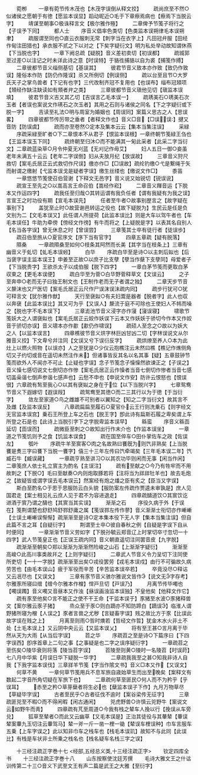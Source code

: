 <!-- { "loadSidebar": true } -->
　　菀栁
　　一章有菀节传木茂也【木茂字误倒从释文挍】
　　疏尚庶至不然○似诸侯之愿朝于有徳【愿监本误显】蹈动昵近○毛于下章瘵焉病也【瘵焉下当脱云字】
　　靖谋至朝事○极诛释言文【极尔雅作殛】
　　二章俾予节笺子将行之【子误予下同】
　　都人士
　　序音义倡率色类切【色类监本误朔律毛本误朔聿】
　　疏服谓至同也○直云衣服刺无常【刺字当在衣字上】凡田冠弁服【田经作甸注田猎也】承衣服不贰之下以对之【下矣字疑衍文】明为私处举动故知谓休燕【下当脱也字】
　　一章下阙总疏【疑脱】音义差初卖切【初误都】
　　疏城郭至过差○以注记之时未详此诗之意【时误特】于貉徃捕貉以自为裘【捕笺作搏】
　　二章彼都节音义缁侧基切【基误其】
　　彼君节音义致本亦作致【致仍作致误】隆俗本作防【防仍作隆误】杀又所例切【例误侧】
　　疏以台至且节○大罗氏天子之掌鸟兽者【下记有也字】三代改制齐冠不复用也【也误布】缁布冠頍项【頍经作缺注缺读如有頍者弁之类】
　　三章彼都节音义瑱他见切【瑱监本误填】
　　彼君节音义吉又其乙切【吉误言乙毛本误一】
　　疏琇美石○琇美石次玉者【者误也案说文作璓石之次玉者】其用之石则与诸侯之同名【下之字疑衍或下脱一字】
　　吉读至礼法○明与周室为婚姻也【周误同】案篇义思古之人【思误畧】
　　四章彼都节传厉带之垂者【者释文作也】音义□音【□误误】揵又音防【防误虞】
　　疏而亦至卷然○定本及集本云云【集本当集注误】
　　采緑
　　序疏采緑至旷者○下二章恨本不从君子【恨监本误根】一章终朝节笺緑王刍也【王监本误玉下同】
　　疏终朝至归沐○而不能满其一匊此采者【此采二字当衍文】二章疏蓝染草○月令仲夏无刈蓝【无刈记作毋艾】
　　妇人五日一御○妾虽老年未满五十云云【老年二字误倒】妇从夫放月纪【放误故】
　　三章音义狩尺救切【案毛氏居正云式救切作尺误】缴亦作□【□误故】疏纶钓缴○弋是繋绳于矢而射谓之缴射【弋监本误戈是疑者字误】缴生丝缕也【缴说文作□】
　　黍苖
　　一章悠悠节笺使召伯营谢【下释文无邑字】音义说又始锐切【锐误说】
　　疏宣王至先之○以嵩高言王命召伯【嵩经作崧】
　　二章音义餫音运【下脱本又作运四字】
　　疏我任至归哉○其转运谓有我负任者【谓有我疑有为我之误】言宣王之时功役有期【宣毛本误先】
　　任者至牛者○故事别歴言之【故字疑在事别下】
　　盖犹至止时○故营谢邑转运之役也【故下疑脱为】生民云是任是负文别为二【文毛本误又】此任谓人所提荷【此监本误比】则是大车以驾牛者也【车毛本误任】牛助为牵傍【傍经文作徬】有牛而将之【上疑脱是字】以表其名自别人【名当各字误】曾无休息之时【曾误尝】
　　三章笺其士卒有徒行者【徒误歩】
　　疏召伯至旅从○夏官序文【序下当有官字】
　　四章五章疏【疑有脱落】
　　隰桑
　　一章疏隰桑至如何○枝条其阿然而长美【其字当在枝条上】三章有幽音义于虬切【虬毛本误蚓】
　　白华
　　序疏白华至是诗○以主刺后姒也【后当褒字误主监本误王】申姜至正故○以庶子比支孽【孽当作蘖下支孽同】母爱者子【下当脱贵字】王欲杀太子以成伯服【脱下四字】
　　一章白茅节笺而更取白茅収束之【更毛本误便】
　　疏白华至为菅○白华野菅释草文【文误云】
　　之子至奔申○老而无子曰独王制文也【王制作老而无子者谓之独】
　　二章天步节音义漦沫也又尸医切【案毛氏居正云尺作尸误沫误沬疏内同】
　　疏步行犹可○犹可释言文【犹尔雅作猷】
　　天行至襃姒○有夫妇鬻是器者【脱者字】此人也収以奔襃【此监本误比】其又可为乎【又误人】漦流于庭不可除也王使妇人不帏而噪之【脱也字不毛本误下】
　　三章滮池节音义浸字亦作寖【寖误寝】
　　啸歌节笺妖大之人谓襃姒也【案毛氏居正云姣作妖误下云本又作妖妖于骄切今作本又作姣音于骄切亦误】音义啸本亦作歗【歗仍作啸误】
　　疏硕人至念之○故以为妖大之人【以监本误言】
　　四章樵彼节音义烘字林巨凶甘凶二切【字林误说文从尔雅音义挍】下文卑兮幷注同【文误又兮下误衍反字】
　　疏烘燎至养人○本为此灶上以燃火照物【以误亦】人之至犹是○少仪云抱樵注云未然曰樵【樵记作燋侧角切又子约切或音在遥切未然注作未】但诸事皆反其名以名其事【疑】五章鼓钟节笺而欲外人不闻亦不可止【止疑也字误】念子节笺念子懆懆然欲谏正之【子误之】音义懆七感切说文七倒切亦作惨【案毛氏居正云作懆者当音七倒切作惨者当音七感切盖喿谐七倒声参谐七感声也】云愁不申也【申说文作安】防许云恨怒也【恨误很】六章疏有鹙至我心○以其有襃姒之身在于位【以下当脱兴字】
　　七章鸳鸯节音义下遐嫁切【遐误叚】
　　疏鸳鸯至其徳○而二三其行以为于徳【于当衍字】
　　敛左至家道○鸟之雌雄不可别者以翼知之【知之二字当衍文】故其言不及雌【及监本误反】
　　八章疏扁扁至履石○夏官仆云王行则洗乗石【则字经文无官监本误宫】乗石王所登上车之石也【脱王字】卽此诗有扁斯石履之卑矣谓上车所登之石是也【此诗上当脱引字下之字脱卑监本误早】
　　緜蛮
　　序音义緜靣延切【靣误而】
　　疏微臣至刺之○故知出行作末介也【作监本误坐】
　　一章道之节笺饥则予之食【饥监本误食】
　　疏在国至倅车○田仆掌佐车之政【佐误左】
　　瓠叶
　　序疏牛羊至賔客○肉之名故熟曰饔旣为则饩非熟矣【上当脱饔是煑三字曰饔下当脱一饔字】僖三十三年左传曰饩牵竭矣【三年毛本误二年】饩臧石牛【臧误藏】
　　一章疏亨熟至讲习○以其农功毕则闲而无事【闲当作闲】二章笺庶人依士礼立賔主为酌名【主误注】
　　疏有至献之○今乃有牲牢而不用故刺之【下脱○】毛曰至献奏○内则炮取豚若将【注将当为牂牂牡羊也】故去毛炮之【故疑皆或谓字误去毛本误云】然案经有炮之燔之臣有炙之【臣当又字误】
　　斯白至酌名○于思于思服防云白头貌【服防案左传疏作贾逵未审孰是】庶人见国君走【案士相见礼云庶人见于君不为容进退走】
　　四章疏醻道饮○其賔饮讫进酒于賔乃谓之醻也【其賔当其实误】
　　渐渐之石
　　序役久病于外【于误在】笺荆谓楚也舒舒鸠舒鄝舒庸之属【笺误鄝左传作蓼】音义渐渐士衔切亦作嶃嶃【士误土嶃嶃误惭惭】疏渐渐至是诗○定本集本役下无人字【集本当集注误】但自此篇不言之耳【自疑衍字】
　　荆谓至士卒○彼自春秋之例【自疑是字误下自从时便同】
　　一章渐渐节音义劳如字【下脱孙毓云郑音辽上时掌切卒寸忽切一十四字】武人节笺皇正也【正误王疏内同】音义朝直遥切注同罢音皮【九字脱】
　　疏渐渐至朝矣○郑以渐渐为渐渐然险峻之山石【上渐渐字疑衍】
　　渐渐至高峻○此高川事类故幷之【上则字疑衍】
　　二章武人节音义令力呈切下注同使所吏切【一十一字脱】疏渐渐至出矣○戎役罢劳【戎毛本误戍】由行不可徧故久病劳苦也【由毛本误山】疲于军役而辛苦【辛苦监本误卒若】
　　卒竟没尽○释诂又云冺尽也【又误文】
　　三章有豕节音义骇尔雅说文皆作【说文无字存考】尔雅豕所寝曰缯【缯今尔雅本作橧】悍戸旦切【戸误乃】
　　月离节传毕噣也【噣误躅】音义噣又音昼本又作浊【昼误画浊监本误独】不皇他矣【他释文作它】
　　疏有豕至他矣○言不能正之使不干王命【干监本误于】豕猪至水波○豕猪释兽文【案尔雅云豕子猪】
　　烝众至于豕○则白蹢亦不知防蹄白【蹢误】临淮人谓野猪所寝为橧【人误之】豕者言兽之尤秽【言疑畜字误】贱之故比方于豕【比误此故字误在贱之上】
　　月离至则雨○哲时燠若【哲经文作晢】犹金木水火非土不处【土毛本误上】又云阴中央云云【又监本误乂】
　　将有至王甚○言月离于毕然从天为大雨【从当后字误】
　　苕之华
　　序疏苕之至是诗○下篇序曰【下四字误西】卽序首章上二句之事【之事疑是也二字之误序疑衍字】
　　一章疏苕之至伤矣○陵华衰则将落【陵当苕字误】
　　苕陵至则黄○陵时一名陵苕【时误莳】七八月中华紫【月误日华下疑脱一华字】
　　二章疏我我至之甚○知我非诗人自我【下我字监本误伐】三章牂羊节笺【字当作隂文书】音义□本又作【又误文】
　　何草不黄
　　一章何草节笺用兵不息军旅自歳始草生而出至晚矣【案释文有数起二字音所角切疑在军旅下也】
　　二章疏何草至匪民○何人而不为矜乎【乎误耳】
　　赤至之矜○草芽蘖者将生必也【蘖监本误子下作】九月万物草尽【草疑毕字误】
　　古者至民乎○古者征伐不逾时【案谷梁传无征字】
　　三章疏匪兕至不暇○而不得闲暇【闲古通闲】
　　兕虎野兽○许慎云兕野牛【案说文云如野牛而靑】
　　四章疏有芃至周道○今我有栈之辇车人挽以行【挽误从车旁兑】
　　狐草至辇者○而此又云幽草【又毛本误是】正治其徒役与其輂辇【輂误辇案輂九玉切注云輂驾马】辇一斧一斤一凿一梩一锄【辇误车梩误种】巾车言服车五乗【上车字误之】此以知非巾车之栈车也【栈毛本误玑】故知不与此同【此误比】有栈是车状非士所乗之栈名也【栈名疑车名栈三字之误】












　　十三经注疏正字巻十七
<经部,五经总义类,十三经注疏正字>
　　钦定四库全书
　　十三经注疏正字巻十八
　　山东按察使沈廷芳撰
　　毛诗大雅文王之什诂训传第二十三○音义下武至文王有声二篇是武王之大雅【至衍字】
